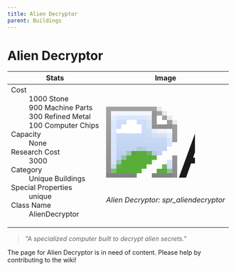 ```yaml
---
title: Alien Decryptor
parent: Buildings
---
```

# Alien Decryptor

[//]: # (Pre-generated content)
<table><thead><tr><th>Stats</th><th>Image</th></tr></thead><tbody><tr><td><dl><dt>Cost</dt><dd>1000 Stone<br>900 Machine Parts<br>300 Refined Metal<br>100 Computer Chips</dd><dt>Capacity</dt><dd>None</dd><dt>Research Cost</dt><dd>3000</dd><dt>Category</dt><dd>Unique Buildings</dd><dt>Special Properties</dt><dd>unique</dd><dt>Class Name</dt><dd>AlienDecryptor</dd></dl></td><td><style>.building-image {width: 200px;height: 200px;overflow: hidden;position: relative;}.building-image img {image-rendering: pixelated;object-fit: none;transform: scale(10);transform-origin: left top;position: absolute;left: 0;top: 0;}</style><div class="building-image"><img style="object-position: -997px -693px;" src="https://tfe2-wiki.github.io/assets/sprites.png" alt="Alien Decryptor Back"><img style="object-position: -975px -693px;" src="https://tfe2-wiki.github.io/assets/sprites.png" alt="Alien Decryptor"></div><i>Alien Decryptor: spr_aliendecryptor</i></td></tr></tbody></table><blockquote><i>"A specialized computer built to decrypt alien secrets."</i></blockquote>

The page for Alien Decryptor is in need of content. Please help by contributing to the wiki!
